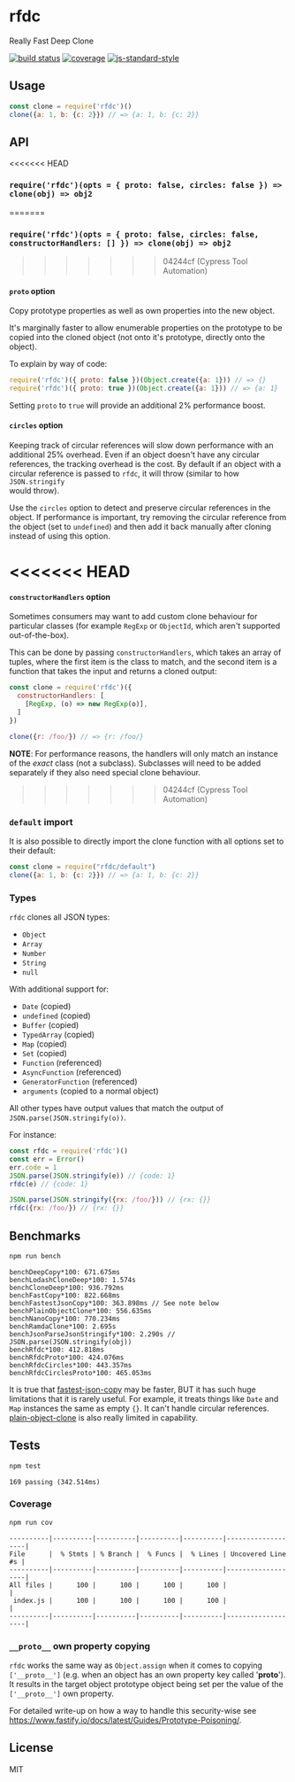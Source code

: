 # rfdc

Really Fast Deep Clone


[![build status](https://img.shields.io/travis/davidmarkclements/rfdc.svg)](https://travis-ci.org/davidmarkclements/rfdc)
[![coverage](https://img.shields.io/codecov/c/github/davidmarkclements/rfdc.svg)](https://codecov.io/gh/davidmarkclements/rfdc)
[![js-standard-style](https://img.shields.io/badge/code%20style-standard-brightgreen.svg?style=flat)](http://standardjs.com/)


## Usage

```js
const clone = require('rfdc')()
clone({a: 1, b: {c: 2}}) // => {a: 1, b: {c: 2}}
```

## API

<<<<<<< HEAD
### `require('rfdc')(opts = { proto: false, circles: false }) => clone(obj) => obj2`
=======
### `require('rfdc')(opts = { proto: false, circles: false, constructorHandlers: [] }) => clone(obj) => obj2`
>>>>>>> 04244cf (Cypress Tool Automation)

#### `proto` option

Copy prototype properties as well as own properties into the new object.

It's marginally faster to allow enumerable properties on the prototype
to be copied into the cloned object (not onto it's prototype, directly onto the object).

To explain by way of code:

```js
require('rfdc')({ proto: false })(Object.create({a: 1})) // => {}
require('rfdc')({ proto: true })(Object.create({a: 1})) // => {a: 1}
```

Setting `proto` to `true` will provide an additional 2% performance boost.

#### `circles` option

Keeping track of circular references will slow down performance with an
additional 25% overhead. Even if an object doesn't have any circular references,
the tracking overhead is the cost. By default if an object with a circular
reference is passed to `rfdc`, it will throw (similar to how `JSON.stringify` \
would throw).

Use the `circles` option to detect and preserve circular references in the
object. If performance is important, try removing the circular reference from
the object (set to `undefined`) and then add it back manually after cloning
instead of using this option.

<<<<<<< HEAD
=======
#### `constructorHandlers` option

Sometimes consumers may want to add custom clone behaviour for particular classes
(for example `RegExp` or `ObjectId`, which aren't supported out-of-the-box).

This can be done by passing `constructorHandlers`, which takes an array of tuples,
where the first item is the class to match, and the second item is a function that
takes the input and returns a cloned output:

```js
const clone = require('rfdc')({
  constructorHandlers: [
    [RegExp, (o) => new RegExp(o)],
  ]
})

clone({r: /foo/}) // => {r: /foo/}
```

**NOTE**: For performance reasons, the handlers will only match an instance of the
*exact* class (not a subclass). Subclasses will need to be added separately if they
also need special clone behaviour.

>>>>>>> 04244cf (Cypress Tool Automation)
### `default` import
It is also possible to directly import the clone function with all options set
to their default:

```js
const clone = require("rfdc/default")
clone({a: 1, b: {c: 2}}) // => {a: 1, b: {c: 2}}
```

### Types

`rfdc` clones all JSON types:

* `Object`
* `Array`
* `Number`
* `String`
* `null`

With additional support for:

* `Date` (copied)
* `undefined` (copied)
* `Buffer` (copied)
* `TypedArray` (copied)
* `Map` (copied)
* `Set` (copied)
* `Function` (referenced)
* `AsyncFunction` (referenced)
* `GeneratorFunction` (referenced)
* `arguments` (copied to a normal object)

All other types have output values that match the output
of `JSON.parse(JSON.stringify(o))`.

For instance:

```js
const rfdc = require('rfdc')()
const err = Error()
err.code = 1
JSON.parse(JSON.stringify(e)) // {code: 1}
rfdc(e) // {code: 1}

JSON.parse(JSON.stringify({rx: /foo/})) // {rx: {}}
rfdc({rx: /foo/}) // {rx: {}}
```

## Benchmarks

```sh
npm run bench
```

```
benchDeepCopy*100: 671.675ms
benchLodashCloneDeep*100: 1.574s
benchCloneDeep*100: 936.792ms
benchFastCopy*100: 822.668ms
benchFastestJsonCopy*100: 363.898ms // See note below
benchPlainObjectClone*100: 556.635ms
benchNanoCopy*100: 770.234ms
benchRamdaClone*100: 2.695s
benchJsonParseJsonStringify*100: 2.290s // JSON.parse(JSON.stringify(obj))
benchRfdc*100: 412.818ms
benchRfdcProto*100: 424.076ms
benchRfdcCircles*100: 443.357ms
benchRfdcCirclesProto*100: 465.053ms
```

It is true that [fastest-json-copy](https://www.npmjs.com/package/fastest-json-copy) may be faster, BUT it has such huge limitations that it is rarely useful. For example, it treats things like `Date` and `Map` instances the same as empty `{}`. It can't handle circular references. [plain-object-clone](https://www.npmjs.com/package/plain-object-clone) is also really limited in capability.

## Tests

```sh
npm test
```

```
169 passing (342.514ms)
```

### Coverage

```sh
npm run cov
```

```
----------|----------|----------|----------|----------|-------------------|
File      |  % Stmts | % Branch |  % Funcs |  % Lines | Uncovered Line #s |
----------|----------|----------|----------|----------|-------------------|
All files |      100 |      100 |      100 |      100 |                   |
 index.js |      100 |      100 |      100 |      100 |                   |
----------|----------|----------|----------|----------|-------------------|
```

### `__proto__` own property copying

`rfdc` works the same way as `Object.assign` when it comes to copying `['__proto__']` (e.g. when
an object has an own property key called '__proto__'). It results in the target object 
prototype object being set per the value of the `['__proto__']` own property.

For detailed write-up on how a way to handle this security-wise see https://www.fastify.io/docs/latest/Guides/Prototype-Poisoning/.

## License

MIT
